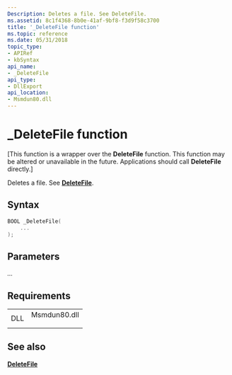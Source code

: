 ```yaml
---
Description: Deletes a file. See DeleteFile.
ms.assetid: 8c1f4368-8b0e-41af-9bf8-f3d9f58c3700
title: '_DeleteFile function'
ms.topic: reference
ms.date: 05/31/2018
topic_type: 
- APIRef
- kbSyntax
api_name: 
- _DeleteFile
api_type: 
- DllExport
api_location: 
- Msmdun80.dll
---
```


# \_DeleteFile function

\[This function is a wrapper over the **DeleteFile** function. This function may be altered or unavailable in the future. Applications should call **DeleteFile** directly.\]

Deletes a file. See [**DeleteFile**](/windows/desktop/api/fileapi/nf-fileapi-deletefilea).

## Syntax


```C++
BOOL _DeleteFile(
    ...
);
```



## Parameters

<dl> <dt>

*...* 
</dt> <dd></dd> </dl>

## Requirements



|                |                                                                                         |
|----------------|-----------------------------------------------------------------------------------------|
| DLL<br/> | <dl> <dt>Msmdun80.dll</dt> </dl> |



## See also

<dl> <dt>

[**DeleteFile**](/windows/desktop/api/fileapi/nf-fileapi-deletefilea)
</dt> </dl>

 

